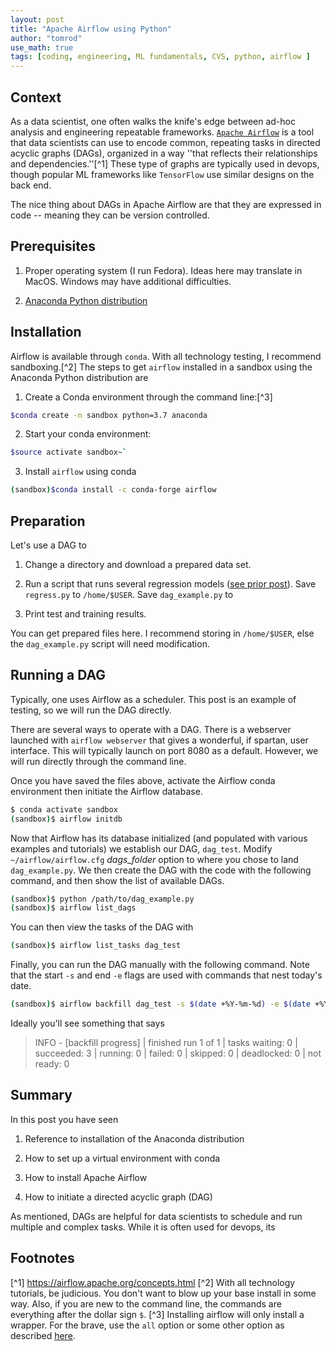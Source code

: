 ```yaml
---
layout: post
title: "Apache Airflow using Python"
author: "tomrod"
use_math: true
tags: [coding, engineering, ML fundamentals, CVS, python, airflow ]
---
```


## Context
As a data scientist, one often walks the knife's edge between ad-hoc analysis and engineering repeatable frameworks. [``Apache Airflow``](https://airflow.apache.org) is a tool that data scientists can use to encode common, repeating tasks in directed acyclic graphs (DAGs), organized in a way ''that reflects their relationships and dependencies.''[^1] These type of graphs are typically used in devops, though popular ML frameworks like ``TensorFlow`` use similar designs on the back end.

The nice thing about DAGs in Apache Airflow are that they are expressed in code -- meaning they can be version controlled.


## Prerequisites

1. Proper operating system (I run Fedora). Ideas here may translate in MacOS. Windows may have additional difficulties.

2. [Anaconda Python distribution](https://www.anaconda.com/download/)


## Installation

Airflow is available through `conda`. With all technology testing, I recommend sandboxing.[^2] The steps to get `airflow` installed in a sandbox using the Anaconda Python distribution are

1. Create a Conda environment through the command line:[^3]

```bash
$conda create -n sandbox python=3.7 anaconda
```

2. Start your conda environment:

```bash
$source activate sandbox~`

```

3. Install `airflow` using conda

```bash
(sandbox)$conda install -c conda-forge airflow
```


## Preparation

Let's use a DAG to 

1. Change a directory and download a prepared data set.

2. Run a script that runs several regression models ([see prior post](https://andana.me/2019/01/11/python-regression.html)). Save ``regress.py`` to ``/home/$USER``. Save ``dag_example.py`` to  

3. Print test and training results.

You can get prepared files here. I recommend storing in ``/home/$USER``, else the ``dag_example.py`` script will need modification.

## Running a DAG

Typically, one uses Airflow as a scheduler. This post is an example of testing, so we will run the DAG directly.

There are several ways to operate with a DAG. There is a webserver launched with ``airflow webserver`` that gives a wonderful, if spartan, user interface. This will typically launch on port 8080 as a default. However, we will run directly through the command line.

Once you have saved the files above, activate the Airflow conda environment then initiate the Airflow database.

```bash
$ conda activate sandbox
(sandbox)$ airflow initdb
```

Now that Airflow has its database initialized (and populated with various examples and tutorials) we establish our DAG, ``dag_test``. Modify ``~/airflow/airflow.cfg`` *dags_folder* option to where you chose to land ``dag_example.py``. We then create the DAG with the code with the following command, and then show the list of available DAGs.

```bash
(sandbox)$ python /path/to/dag_example.py
(sandbox)$ airflow list_dags
```

You can then view the tasks of the DAG with

```bash
(sandbox)$ airflow list_tasks dag_test
```

Finally, you can run the DAG manually with the following command. Note that the start ``-s`` and end ``-e`` flags are used with commands that nest today's date. 

```bash
(sandbox)$ airflow backfill dag_test -s $(date +%Y-%m-%d) -e $(date +%Y-%m-%d)
```

Ideally you'll see something that says 

> INFO - [backfill progress] | finished run 1 of 1 | tasks waiting: 0 | succeeded: 3 | running: 0 | failed: 0 | skipped: 0 | deadlocked: 0 | not ready: 0

## Summary

In this post you have seen

1. Reference to installation of the Anaconda distribution

2. How to set up a virtual environment with conda

2. How to install Apache Airflow

3. How to initiate a directed acyclic graph (DAG)

As mentioned, DAGs are helpful for data scientists to schedule and run multiple and complex tasks. While it is often used for devops, its 



## Footnotes
[^1] https://airflow.apache.org/concepts.html
[^2] With all technology tutorials, be judicious. You don't want to blow up your base install in some way. Also, if you are new to the command line, the commands are everything after the dollar sign `$`.
[^3] Installing airflow will only install a wrapper. For the brave, use the `all` option or some other option as described [here](https://airflow.apache.org/installation.html).